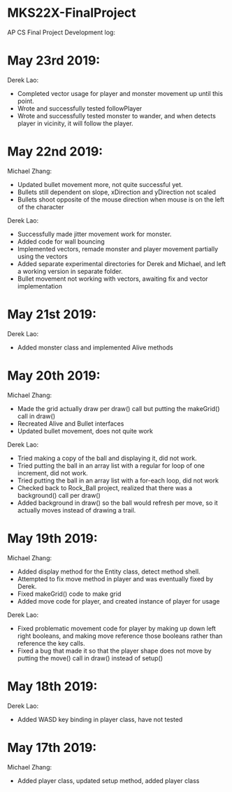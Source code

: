 # MKS22X-FinalProject
AP CS Final Project
Development log:

May 23rd 2019:
=======================================================================================
Derek Lao: 
* Completed vector usage for player and monster movement up until this point.
* Wrote and successfully tested followPlayer
* Wrote and successfully tested monster to wander, and when detects player in vicinity, it will follow the player.

May 22nd 2019:
========================================================================================
Michael Zhang:
* Updated bullet movement more, not quite successful yet.
* Bullets still dependent on slope, xDirection and yDirection not scaled
* Bullets shoot opposite of the mouse direction when mouse is on the left of the character

Derek Lao:
* Successfully made jitter movement work for monster.
* Added code for wall bouncing
* Implemented vectors, remade monster and player movement partially using the vectors
* Added separate experimental directories for Derek and Michael, and left a working version in separate folder.
* Bullet movement not working with vectors, awaiting fix and vector implementation

May 21st 2019:
========================================================================================
Derek Lao:
* Added monster class and implemented Alive methods

May 20th 2019:
========================================================================================
Michael Zhang:
* Made the grid actually draw per draw() call but putting the makeGrid() call in draw()
* Recreated Alive and Bullet interfaces
* Updated bullet movement, does not quite work

Derek Lao:
* Tried making a copy of the ball  and displaying it, did not work.
* Tried putting the ball in an array list with a regular for loop of one increment, did not work.
* Tried putting the ball in an array list with a for-each loop, did not work
* Checked back to Rock_Ball project, realized that there was a background() call per draw()
* Added background in draw() so the ball would refresh per move, so it actually moves instead of drawing a trail.

May 19th 2019:
===========================================================================================
Michael Zhang: 
* Added display method for the Entity class, detect method shell. 
* Attempted to fix move method in player and was eventually fixed by Derek.
* Fixed makeGrid() code to make grid
* Added move code for player, and created instance of player for usage

Derek Lao: 
* Fixed problematic movement code for player by making up down left right booleans, and making move reference those booleans rather than reference the key calls.
* Fixed a bug that made it so that the player shape does not move by putting the move() call in draw() instead of setup()

May 18th 2019:
===========================================================================================
Derek Lao: 
* Added WASD key binding in player class, have not tested

May 17th 2019:
===========================================================================================
Michael Zhang: 
* Added player class, updated setup method, added player class
